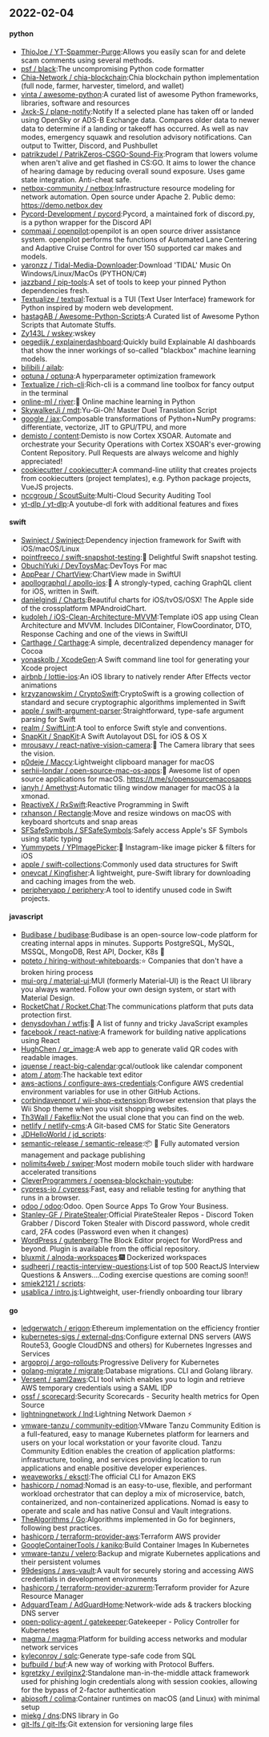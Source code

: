 ## 2022-02-04

#### python
* [ThioJoe / YT-Spammer-Purge](https://github.com/ThioJoe/YT-Spammer-Purge):Allows you easily scan for and delete scam comments using several methods.
* [psf / black](https://github.com/psf/black):The uncompromising Python code formatter
* [Chia-Network / chia-blockchain](https://github.com/Chia-Network/chia-blockchain):Chia blockchain python implementation (full node, farmer, harvester, timelord, and wallet)
* [vinta / awesome-python](https://github.com/vinta/awesome-python):A curated list of awesome Python frameworks, libraries, software and resources
* [Jxck-S / plane-notify](https://github.com/Jxck-S/plane-notify):Notify If a selected plane has taken off or landed using OpenSky or ADS-B Exchange data. Compares older data to newer data to determine if a landing or takeoff has occurred. As well as nav modes, emergency squawk and resolution advisory notifications. Can output to Twitter, Discord, and Pushbullet
* [patrikzudel / PatrikZeros-CSGO-Sound-Fix](https://github.com/patrikzudel/PatrikZeros-CSGO-Sound-Fix):Program that lowers volume when aren't alive and get flashed in CS:GO. It aims to lower the chance of hearing damage by reducing overall sound exposure. Uses game state integration. Anti-cheat safe.
* [netbox-community / netbox](https://github.com/netbox-community/netbox):Infrastructure resource modeling for network automation. Open source under Apache 2. Public demo: https://demo.netbox.dev
* [Pycord-Development / pycord](https://github.com/Pycord-Development/pycord):Pycord, a maintained fork of discord.py, is a python wrapper for the Discord API
* [commaai / openpilot](https://github.com/commaai/openpilot):openpilot is an open source driver assistance system. openpilot performs the functions of Automated Lane Centering and Adaptive Cruise Control for over 150 supported car makes and models.
* [yaronzz / Tidal-Media-Downloader](https://github.com/yaronzz/Tidal-Media-Downloader):Download 'TIDAL' Music On Windows/Linux/MacOs (PYTHON/C#)
* [jazzband / pip-tools](https://github.com/jazzband/pip-tools):A set of tools to keep your pinned Python dependencies fresh.
* [Textualize / textual](https://github.com/Textualize/textual):Textual is a TUI (Text User Interface) framework for Python inspired by modern web development.
* [hastagAB / Awesome-Python-Scripts](https://github.com/hastagAB/Awesome-Python-Scripts):A Curated list of Awesome Python Scripts that Automate Stuffs.
* [Zy143L / wskey](https://github.com/Zy143L/wskey):wskey
* [oegedijk / explainerdashboard](https://github.com/oegedijk/explainerdashboard):Quickly build Explainable AI dashboards that show the inner workings of so-called "blackbox" machine learning models.
* [bilibili / ailab](https://github.com/bilibili/ailab):
* [optuna / optuna](https://github.com/optuna/optuna):A hyperparameter optimization framework
* [Textualize / rich-cli](https://github.com/Textualize/rich-cli):Rich-cli is a command line toolbox for fancy output in the terminal
* [online-ml / river](https://github.com/online-ml/river):🌊
Online machine learning in Python
* [SkywalkerJi / mdt](https://github.com/SkywalkerJi/mdt):Yu-Gi-Oh! Master Duel Translation Script
* [google / jax](https://github.com/google/jax):Composable transformations of Python+NumPy programs: differentiate, vectorize, JIT to GPU/TPU, and more
* [demisto / content](https://github.com/demisto/content):Demisto is now Cortex XSOAR. Automate and orchestrate your Security Operations with Cortex XSOAR's ever-growing Content Repository. Pull Requests are always welcome and highly appreciated!
* [cookiecutter / cookiecutter](https://github.com/cookiecutter/cookiecutter):A command-line utility that creates projects from cookiecutters (project templates), e.g. Python package projects, VueJS projects.
* [nccgroup / ScoutSuite](https://github.com/nccgroup/ScoutSuite):Multi-Cloud Security Auditing Tool
* [yt-dlp / yt-dlp](https://github.com/yt-dlp/yt-dlp):A youtube-dl fork with additional features and fixes

#### swift
* [Swinject / Swinject](https://github.com/Swinject/Swinject):Dependency injection framework for Swift with iOS/macOS/Linux
* [pointfreeco / swift-snapshot-testing](https://github.com/pointfreeco/swift-snapshot-testing):📸
Delightful Swift snapshot testing.
* [ObuchiYuki / DevToysMac](https://github.com/ObuchiYuki/DevToysMac):DevToys For mac
* [AppPear / ChartView](https://github.com/AppPear/ChartView):ChartView made in SwiftUI
* [apollographql / apollo-ios](https://github.com/apollographql/apollo-ios):📱
A strongly-typed, caching GraphQL client for iOS, written in Swift.
* [danielgindi / Charts](https://github.com/danielgindi/Charts):Beautiful charts for iOS/tvOS/OSX! The Apple side of the crossplatform MPAndroidChart.
* [kudoleh / iOS-Clean-Architecture-MVVM](https://github.com/kudoleh/iOS-Clean-Architecture-MVVM):Template iOS app using Clean Architecture and MVVM. Includes DIContainer, FlowCoordinator, DTO, Response Caching and one of the views in SwiftUI
* [Carthage / Carthage](https://github.com/Carthage/Carthage):A simple, decentralized dependency manager for Cocoa
* [yonaskolb / XcodeGen](https://github.com/yonaskolb/XcodeGen):A Swift command line tool for generating your Xcode project
* [airbnb / lottie-ios](https://github.com/airbnb/lottie-ios):An iOS library to natively render After Effects vector animations
* [krzyzanowskim / CryptoSwift](https://github.com/krzyzanowskim/CryptoSwift):CryptoSwift is a growing collection of standard and secure cryptographic algorithms implemented in Swift
* [apple / swift-argument-parser](https://github.com/apple/swift-argument-parser):Straightforward, type-safe argument parsing for Swift
* [realm / SwiftLint](https://github.com/realm/SwiftLint):A tool to enforce Swift style and conventions.
* [SnapKit / SnapKit](https://github.com/SnapKit/SnapKit):A Swift Autolayout DSL for iOS & OS X
* [mrousavy / react-native-vision-camera](https://github.com/mrousavy/react-native-vision-camera):📸
The Camera library that sees the vision.
* [p0deje / Maccy](https://github.com/p0deje/Maccy):Lightweight clipboard manager for macOS
* [serhii-londar / open-source-mac-os-apps](https://github.com/serhii-londar/open-source-mac-os-apps):🚀
Awesome list of open source applications for macOS. https://t.me/s/opensourcemacosapps
* [ianyh / Amethyst](https://github.com/ianyh/Amethyst):Automatic tiling window manager for macOS à la xmonad.
* [ReactiveX / RxSwift](https://github.com/ReactiveX/RxSwift):Reactive Programming in Swift
* [rxhanson / Rectangle](https://github.com/rxhanson/Rectangle):Move and resize windows on macOS with keyboard shortcuts and snap areas
* [SFSafeSymbols / SFSafeSymbols](https://github.com/SFSafeSymbols/SFSafeSymbols):Safely access Apple's SF Symbols using static typing
* [Yummypets / YPImagePicker](https://github.com/Yummypets/YPImagePicker):📸
Instagram-like image picker & filters for iOS
* [apple / swift-collections](https://github.com/apple/swift-collections):Commonly used data structures for Swift
* [onevcat / Kingfisher](https://github.com/onevcat/Kingfisher):A lightweight, pure-Swift library for downloading and caching images from the web.
* [peripheryapp / periphery](https://github.com/peripheryapp/periphery):A tool to identify unused code in Swift projects.

#### javascript
* [Budibase / budibase](https://github.com/Budibase/budibase):Budibase is an open-source low-code platform for creating internal apps in minutes. Supports PostgreSQL, MySQL, MSSQL, MongoDB, Rest API, Docker, K8s
🚀
* [poteto / hiring-without-whiteboards](https://github.com/poteto/hiring-without-whiteboards):⭐️
Companies that don't have a broken hiring process
* [mui-org / material-ui](https://github.com/mui-org/material-ui):MUI (formerly Material-UI) is the React UI library you always wanted. Follow your own design system, or start with Material Design.
* [RocketChat / Rocket.Chat](https://github.com/RocketChat/Rocket.Chat):The communications platform that puts data protection first.
* [denysdovhan / wtfjs](https://github.com/denysdovhan/wtfjs):🤪
A list of funny and tricky JavaScript examples
* [facebook / react-native](https://github.com/facebook/react-native):A framework for building native applications using React
* [HughChen / qr_image](https://github.com/HughChen/qr_image):A web app to generate valid QR codes with readable images.
* [jquense / react-big-calendar](https://github.com/jquense/react-big-calendar):gcal/outlook like calendar component
* [atom / atom](https://github.com/atom/atom):The hackable text editor
* [aws-actions / configure-aws-credentials](https://github.com/aws-actions/configure-aws-credentials):Configure AWS credential environment variables for use in other GitHub Actions.
* [corbindavenport / wii-shop-extension](https://github.com/corbindavenport/wii-shop-extension):Browser extension that plays the Wii Shop theme when you visit shopping websites.
* [Th3Wall / Fakeflix](https://github.com/Th3Wall/Fakeflix):Not the usual clone that you can find on the web.
* [netlify / netlify-cms](https://github.com/netlify/netlify-cms):A Git-based CMS for Static Site Generators
* [JDHelloWorld / jd_scripts](https://github.com/JDHelloWorld/jd_scripts):
* [semantic-release / semantic-release](https://github.com/semantic-release/semantic-release):📦
🚀
Fully automated version management and package publishing
* [nolimits4web / swiper](https://github.com/nolimits4web/swiper):Most modern mobile touch slider with hardware accelerated transitions
* [CleverProgrammers / opensea-blockchain-youtube](https://github.com/CleverProgrammers/opensea-blockchain-youtube):
* [cypress-io / cypress](https://github.com/cypress-io/cypress):Fast, easy and reliable testing for anything that runs in a browser.
* [odoo / odoo](https://github.com/odoo/odoo):Odoo. Open Source Apps To Grow Your Business.
* [Stanley-GF / PirateStealer](https://github.com/Stanley-GF/PirateStealer):Official PirateStealer Repos - Discord Token Grabber / Discord Token Stealer with Discord password, whole credit card, 2FA codes (Password even when it changes)
* [WordPress / gutenberg](https://github.com/WordPress/gutenberg):The Block Editor project for WordPress and beyond. Plugin is available from the official repository.
* [bluxmit / alnoda-workspaces](https://github.com/bluxmit/alnoda-workspaces):🎆
Dockerized workspaces
* [sudheerj / reactjs-interview-questions](https://github.com/sudheerj/reactjs-interview-questions):List of top 500 ReactJS Interview Questions & Answers....Coding exercise questions are coming soon!!
* [smiek2121 / scripts](https://github.com/smiek2121/scripts):
* [usablica / intro.js](https://github.com/usablica/intro.js):Lightweight, user-friendly onboarding tour library

#### go
* [ledgerwatch / erigon](https://github.com/ledgerwatch/erigon):Ethereum implementation on the efficiency frontier
* [kubernetes-sigs / external-dns](https://github.com/kubernetes-sigs/external-dns):Configure external DNS servers (AWS Route53, Google CloudDNS and others) for Kubernetes Ingresses and Services
* [argoproj / argo-rollouts](https://github.com/argoproj/argo-rollouts):Progressive Delivery for Kubernetes
* [golang-migrate / migrate](https://github.com/golang-migrate/migrate):Database migrations. CLI and Golang library.
* [Versent / saml2aws](https://github.com/Versent/saml2aws):CLI tool which enables you to login and retrieve AWS temporary credentials using a SAML IDP
* [ossf / scorecard](https://github.com/ossf/scorecard):Security Scorecards - Security health metrics for Open Source
* [lightningnetwork / lnd](https://github.com/lightningnetwork/lnd):Lightning Network Daemon
⚡️
* [vmware-tanzu / community-edition](https://github.com/vmware-tanzu/community-edition):VMware Tanzu Community Edition is a full-featured, easy to manage Kubernetes platform for learners and users on your local workstation or your favorite cloud. Tanzu Community Edition enables the creation of application platforms: infrastructure, tooling, and services providing location to run applications and enable positive developer experiences.
* [weaveworks / eksctl](https://github.com/weaveworks/eksctl):The official CLI for Amazon EKS
* [hashicorp / nomad](https://github.com/hashicorp/nomad):Nomad is an easy-to-use, flexible, and performant workload orchestrator that can deploy a mix of microservice, batch, containerized, and non-containerized applications. Nomad is easy to operate and scale and has native Consul and Vault integrations.
* [TheAlgorithms / Go](https://github.com/TheAlgorithms/Go):Algorithms implemented in Go for beginners, following best practices.
* [hashicorp / terraform-provider-aws](https://github.com/hashicorp/terraform-provider-aws):Terraform AWS provider
* [GoogleContainerTools / kaniko](https://github.com/GoogleContainerTools/kaniko):Build Container Images In Kubernetes
* [vmware-tanzu / velero](https://github.com/vmware-tanzu/velero):Backup and migrate Kubernetes applications and their persistent volumes
* [99designs / aws-vault](https://github.com/99designs/aws-vault):A vault for securely storing and accessing AWS credentials in development environments
* [hashicorp / terraform-provider-azurerm](https://github.com/hashicorp/terraform-provider-azurerm):Terraform provider for Azure Resource Manager
* [AdguardTeam / AdGuardHome](https://github.com/AdguardTeam/AdGuardHome):Network-wide ads & trackers blocking DNS server
* [open-policy-agent / gatekeeper](https://github.com/open-policy-agent/gatekeeper):Gatekeeper - Policy Controller for Kubernetes
* [magma / magma](https://github.com/magma/magma):Platform for building access networks and modular network services
* [kyleconroy / sqlc](https://github.com/kyleconroy/sqlc):Generate type-safe code from SQL
* [bufbuild / buf](https://github.com/bufbuild/buf):A new way of working with Protocol Buffers.
* [kgretzky / evilginx2](https://github.com/kgretzky/evilginx2):Standalone man-in-the-middle attack framework used for phishing login credentials along with session cookies, allowing for the bypass of 2-factor authentication
* [abiosoft / colima](https://github.com/abiosoft/colima):Container runtimes on macOS (and Linux) with minimal setup
* [miekg / dns](https://github.com/miekg/dns):DNS library in Go
* [git-lfs / git-lfs](https://github.com/git-lfs/git-lfs):Git extension for versioning large files
